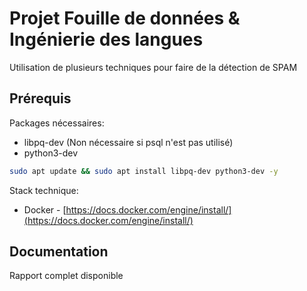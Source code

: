 # Projet Fouille de données & Ingénierie des langues
Utilisation de plusieurs techniques pour faire de la détection de SPAM

## Prérequis
Packages nécessaires:
* libpq-dev (Non nécessaire si psql n'est pas utilisé)
* python3-dev
```bash
sudo apt update && sudo apt install libpq-dev python3-dev -y
```

Stack technique:
* Docker - [https://docs.docker.com/engine/install/](https://docs.docker.com/engine/install/)

## Documentation
Rapport complet disponible []()
